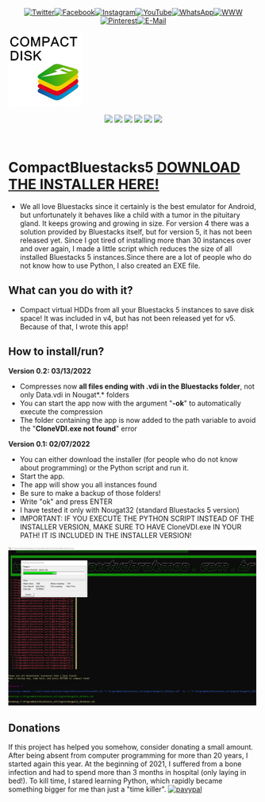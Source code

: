 <p align="center"><a href="https://twitter.com/Aprender_alemao"><img src="https://cdn.jsdelivr.net/gh/dmhendricks/signature-social-icons/icons/round-flat-filled/50px/twitter.png" alt="Twitter" title="Twitter" width="50"/></a><a href="https://www.facebook.com/estudaralemao/"><img src="https://cdn.jsdelivr.net/gh/dmhendricks/signature-social-icons/icons/round-flat-filled/50px/facebook.png" alt="Facebook" title="Facebook" width="50"/></a><a href="https://www.instagram.com/estudaralemao/"><img src="https://cdn.jsdelivr.net/gh/dmhendricks/signature-social-icons/icons/round-flat-filled/50px/instagram.png" alt="Instagram" title="Instagram" width="50"/></a><a href="https://www.youtube.com/c/wwwqueroestudaralemaocombr"><img src="https://cdn.jsdelivr.net/gh/dmhendricks/signature-social-icons/icons/round-flat-filled/50px/youtube.png" alt="YouTube" title="YouTube" width="50"/></a><a href="https://api.whatsapp.com/send?phone=5511989782756&text=I%20want%20to%20know%20..."><img src="https://cdn.jsdelivr.net/gh/dmhendricks/signature-social-icons/icons/round-flat-filled/50px/whatsapp.png" alt="WhatsApp" title="WhatsApp" width="50"/></a><a href="https://www.queroestudaralemao.com.br"><img src="https://cdn.jsdelivr.net/gh/dmhendricks/signature-social-icons/icons/round-flat-filled/50px/website.png" alt="WWW" title="WWW" width="50"/></a><a href="https://br.pinterest.com/chucrutehans/"><img src="https://cdn.jsdelivr.net/gh/dmhendricks/signature-social-icons/icons/round-flat-filled/50px/pinterest.png" alt="Pinterest" title="Pinterest" width="50"/></a><a href="mailto:aulasparticularesdealemaosp@gmail.com?subject=I%20want%20to%20know%20...%20"><img src="https://cdn.jsdelivr.net/gh/dmhendricks/signature-social-icons/icons/round-flat-filled/50px/mail.png" alt="E-Mail" title="E-Mail" width="50"/>
</a>

<a href="https://www.queroestudaralemao.com.br"><img src="COMPACTBLUESTACKS.png" width="150" /></a></p>

<p align="center">
<a href=https://github.com/hansalemaos><img src="https://img.shields.io/badge/author-hansalemaos-black"/></a>
<a href=https://www.queroestudaralemao.com.br><img src="https://img.shields.io/badge/from-queroestudaralemao.com.br-darkgreen"/></a>
<a href=#><img src="https://img.shields.io/badge/for-Windows-black"/></a>
<a href=#><img src="https://img.shields.io/badge/nocoding-required-darkgreen"/></a>
<a href=https://codeload.github.com/liangjingkanji/DrakeTyporaTheme/zip/refs/heads/master><img src="https://img.shields.io/badge/Theme-Drake-black"/></a>
<a href=https://github.com/dmhendricks/signature-social-icons><img src="https://img.shields.io/badge/Social-Icons-darkgreen"/></a>
</p><br>


# CompactBluestacks5 [DOWNLOAD THE INSTALLER HERE!](https://github.com/hansalemaos/CompactBluestacks5/raw/main/CompactBluestacks5_setup.exe)


- We all love Bluestacks since it certainly is the best emulator for Android, but unfortunately it behaves like a child with a tumor in the pituitary gland. It keeps growing and growing in size. For version 4 there was a solution provided by Bluestacks itself, but for version 5, it has not been released yet. Since I got tired of installing more than 30 instances over and over again, I made a little script which reduces the size of all installed Bluestacks 5 instances.Since there are a lot of people who do not know how to use Python, I also created an EXE file.


## What can you do with it?

- Compact virtual HDDs from all your Bluestacks 5 instances to save disk space! It was included in v4, but has not been released yet for v5. Because of that, I wrote this app!

## How to install/run?
**Version 0.2: 03/13/2022**
   - Compresses now **all files ending with .vdi in the Bluestacks folder**, not only Data.vdi in Nougat*.* folders
   - You can start the app now with the argument "**-ok**" to automatically execute the compression 
   - The folder containing the app is now added to the path variable to avoid the "**CloneVDI.exe not found**" error

**Version 0.1: 02/07/2022**
- You can either download the installer (for people who do not know about programming) or the Python script and run it.
- Start the app.
- The app will show you all instances found
- Be sure to make a backup of those folders! 
- Write "ok" and press ENTER
- I have tested it only with Nougat32 (standard Bluestacks 5 version)
- IMPORTANT: IF YOU EXECUTE THE PYTHON SCRIPT INSTEAD OF THE INSTALLER VERSION, MAKE SURE TO HAVE CloneVDI.exe IN YOUR PATH! IT IS INCLUDED IN THE INSTALLER VERSION!

<img src="screenshot.png" width="500" />


## Donations 

If this project has helped you somehow, consider donating a small amount. After being absent from computer programming for more than 20 years, I started again this year. At the beginning of 2021, I suffered from a bone infection and had to spend more than 3 months in hospital (only laying in bed!). To kill time, I stared learning Python, which rapidly became something bigger for me than just a "time killer".
[![pavypal](https://www.paypalobjects.com/en_US/i/btn/btn_donateCC_LG.gif)](https://www.paypal.com/donate/?hosted_button_id=TXH4HS4M54VV2)

